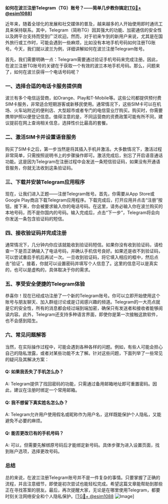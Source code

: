 **如何在波兰注册Telegram（TG）账号？——简单几步教你搞定[[TG💪+ @esim1088](https://t.me/s/esim1088)]**

近年来，随着全球化的发展和社交媒体的普及，越来越多的人开始使用即时通讯工具来保持联系。其中，Telegram（简称TG）因其强大的功能、加密通信的安全性以及跨平台支持而受到广泛欢迎。然而，对于初来乍到的新用户来说，尤其是在国外旅行或工作时，可能会遇到一些麻烦，比如没有本地手机号码如何注册TG账号。今天，我们就以波兰为例，详细讲解如何在波兰注册Telegram账号。

首先，我们需要明确一点：Telegram需要通过验证手机号码来完成注册。因此，在波兰注册TG账号的关键在于获取一个有效的波兰本地手机号码。那么，问题来了，如何在波兰获得一个电话号码呢？

### 一、选择合适的电话卡服务提供商

波兰有多个电信运营商，如Orange、Play和T-Mobile等。这些公司都提供预付费SIM卡服务，非常适合短期游客或新移民使用。通常情况下，这些SIM卡可以在机场、火车站附近的便利店、大型超市或者专门的电信营业厅购买。购买时，你需要携带护照以便登记信息。值得注意的是，不同运营商的资费政策可能有所不同，建议提前在网上查询相关信息，选择性价比最高的套餐。

### 二、激活SIM卡并设置语音服务

购买了SIM卡之后，第一步当然是将其插入手机并激活。大多数情况下，激活过程非常简单，只需按照说明书上的步骤操作即可。激活完成后，别忘了开启语音通话功能。这是因为Telegram在注册过程中会发送一条短信验证码，如果没有开通语音服务，你就无法收到这条验证码。

### 三、下载并安装Telegram应用程序

现在，让我们进入正题——注册Telegram账号。首先，你需要从App Store或Google Play商店下载Telegram应用程序。下载完成后，打开应用并点击“注册”按钮。接下来，你会被要求输入你的电话号码。在这里，请务必输入你在波兰购买的本地号码，而不是你国内的号码。输入完成后，点击“下一步”，Telegram将会向你发送一条包含验证码的短信。

### 四、接收验证码并完成注册

通常情况下，几分钟内你应该就能收到验证码短信。如果你没有收到验证码，请检查一下是否正确输入了电话号码，并确认手机信号良好。如果还是收不到验证码，可以尝试重启手机后再试一次。一旦收到验证码，将它填入相应的框中，然后点击“验证”。接着，你就可以设置密码并填写个人信息了。这里的信息可以是真实的，也可以是虚构的，具体取决于你的需求。

### 五、享受安全便捷的Telegram体验

恭喜你！现在已经成功注册了一个新的Telegram账号。你可以立即开始使用这个账号与朋友聊天、加入群组讨论或是订阅感兴趣的频道。Telegram的一大亮点就是它的安全性，所有的消息都会经过端到端加密，确保只有发送者和接收者能够阅读内容。此外，Telegram还支持多种语言界面，即使你是第一次接触这款软件，也不会感到陌生。

### 六、常见问题解答

当然，在实际操作过程中，可能会遇到各种各样的问题。例如，有些人可能会担心自己的隐私泄露，或者对某些功能不太了解。针对这些问题，下面列举了一些常见的疑问及其解决方案：

#### Q: 如果我丢失了手机怎么办？
A: Telegram提供了找回密码的功能，只需通过备用邮箱地址即可重置密码。因此，建议在注册时绑定一个常用邮箱。

#### Q: 我不想留下真实姓名怎么办？
A: Telegram允许用户使用假名或昵称作为用户名，这样既能保护个人隐私，又能避免不必要的麻烦。

#### Q: 能否更改已有的手机号码？
A: 可以，但需要先解绑原号码后才能绑定新号码。具体步骤为进入设置页面，找到账户选项，选择更改号码。

### 总结

总的来说，在波兰注册Telegram账号并不是一件复杂的事情。只要掌握了正确的流程，并且注意细节，即使是初次尝试也能轻松完成。希望这篇文章能帮助到那些正在寻找答案的朋友。最后，再次提醒大家，无论是在哪里使用Telegram，都要时刻关注网络安全和个人隐私保护。[[TG💪+ @esim1088](https://t.me/s/esim1088) ![Image](https://i.postimg.cc/4NQfJmqS/Snipaste-2025-05-13-00-14-12.png)]